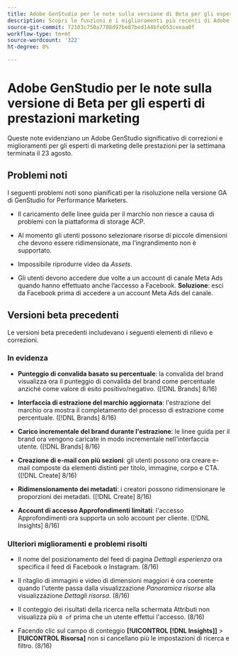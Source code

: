 ```yaml
---
title: Adobe GenStudio per le note sulla versione di Beta per gli esperti di prestazioni marketing
description: Scopri le funzioni e i miglioramenti più recenti di Adobe GenStudio per gli esperti di marketing delle prestazioni.
source-git-commit: 72103c750a7708d97be87bed144bfe053ceeaa0f
workflow-type: tm+mt
source-wordcount: '322'
ht-degree: 0%

---
```



# Adobe GenStudio per le note sulla versione di Beta per gli esperti di prestazioni marketing

Queste note evidenziano un Adobe GenStudio significativo di correzioni e miglioramenti per gli esperti di marketing delle prestazioni per la settimana terminata il 23 agosto.

## Problemi noti

I seguenti problemi noti sono pianificati per la risoluzione nella versione GA di GenStudio for Performance Marketers.

* Il caricamento delle linee guida per il marchio non riesce a causa di problemi con la piattaforma di storage ACP. <!-- GS-4369 -->

* Al momento gli utenti possono selezionare risorse di piccole dimensioni che devono essere ridimensionate, ma l’ingrandimento non è supportato. <!-- GS-3131 -->

* Impossibile riprodurre video da _Assets_. <!-- GS-3846 -->

* Gli utenti devono accedere due volte a un account di canale Meta Ads quando hanno effettuato anche l’accesso a Facebook. **Soluzione**: esci da Facebook prima di accedere a un account Meta Ads del canale.

## Versioni beta precedenti

Le versioni beta precedenti includevano i seguenti elementi di rilievo e correzioni.

### In evidenza

* **Punteggio di convalida basato su percentuale**: la convalida del brand visualizza ora il punteggio di convalida del brand come percentuale anziché come valore di esito positivo/negativo. ([!DNL Brands] 8/16)

* **Interfaccia di estrazione del marchio aggiornata**: l&#39;estrazione del marchio ora mostra il completamento del processo di estrazione come percentuale. ([!DNL Brands] 8/16)

* **Carico incrementale del brand durante l&#39;estrazione**: le linee guida per il brand ora vengono caricate in modo incrementale nell&#39;interfaccia utente. ([!DNL Brands] 8/16)

* **Creazione di e-mail con più sezioni**: gli utenti possono ora creare e-mail composte da elementi distinti per titolo, immagine, corpo e CTA. ([!DNL Create] 8/16)

* **Ridimensionamento dei metadati**: i creatori possono ridimensionare le proporzioni dei metadati. ([!DNL Create] 8/16)

* **Account di accesso Approfondimenti limitati**: l&#39;accesso Approfondimenti ora supporta un solo account per cliente. ([!DNL Insights] 8/16)

### Ulteriori miglioramenti e problemi risolti

* Il nome del posizionamento del feed di pagina _Dettagli esperienza_ ora specifica il feed di Facebook o Instagram. (8/16)

* Il ritaglio di immagini e video di dimensioni maggiori è ora coerente quando l&#39;utente passa dalla visualizzazione _Panoramica risorse_ alla visualizzazione _Dettagli risorsa_.  (8/16)

* Il conteggio dei risultati della ricerca nella schermata Attributi non visualizza più `0 of` prima che un utente effettui l&#39;accesso.  (8/16) <!-- GS- 3665 -->

* Facendo clic sul campo di conteggio **[!UICONTROL [!DNL Insights]]** > **[!UICONTROL Risorsa]** non si cancellano più le impostazioni di ricerca e filtro. (8/16) <!-- GS-3476 -->
